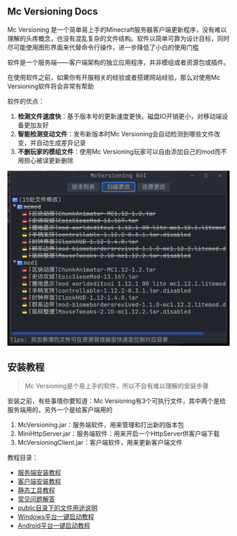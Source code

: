 ## Mc Versioning Docs

Mc Versioning 是一个简单易上手的Minecraft服务器客户端更新程序，没有难以理解的头疼概念，也没有混乱复杂的文件结构。软件以简单可靠为设计目标，同时尽可能使用图形界面来代替命令行操作，进一步降低了小白的使用门槛

软件是一个服务端——客户端架构的独立应用程序，并非模组或者资源包或插件。

在使用软件之前，如果你有开服相关的经验或者搭建网站经验，那么对使用Mc Versioning软件将会非常有帮助

软件的优点：

1. **检测文件速度快**：基于版本号的更新速度更快。磁盘IO开销更小，对移动端设备更加友好
2. **智能检测变动文件**：发布新版本时Mc Versioning会自动检测到哪些文件改变，并自动生成差异记录
3. **不删玩家的模组文件**：使用Mc Versioning玩家可以自由添加自己的mod而不用担心被误更新删除

![mv.png](assets/mv.png)

## 安装教程

> Mc Versioning是个易上手的软件，所以不会有难以理解的安装步骤

安装之前，有些事情你要知道：Mc Versioning有3个可执行文件，其中两个是给服务端用的，另外一个是给客户端用的

1. McVersioning.jar：服务端软件，用来管理和打出新的版本包
2. MiniHttpServer.jar：服务端软件：用来开启一个HttpServer供客户端下载
3. McVersioningClient.jar：客户端软件，用来更新客户端文件

教程目录：

+ [服务端安装教程](server.md)
+ [客户端安装教程](client.md)
+ [静态工具教程](static-server.md)
+ [常见问题解答](faq.md)
+ [public目录下的文件用途说明](public-files-illustration.md)
+ [Windows平台一键启动教程](javaagent-windows.md)
+ [Android平台一键启动教程](javaagent-android.md)



